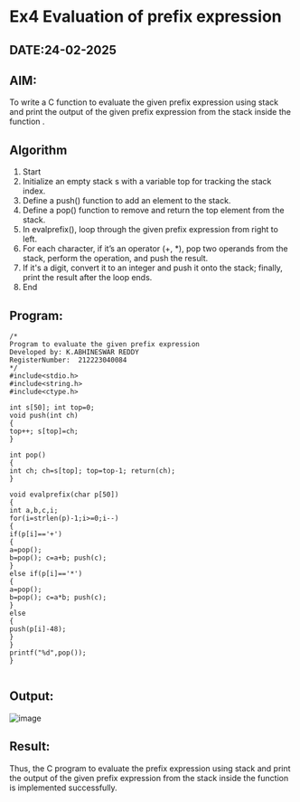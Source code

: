 # Ex4 Evaluation of prefix expression
## DATE:24-02-2025
## AIM:
To write a C function to evaluate the given prefix expression using stack and print the output of the given prefix expression from the stack inside the function . 

## Algorithm
1. Start
2.	Initialize an empty stack s with a variable top for tracking the stack index.
3.	Define a push() function to add an element to the stack.
4.	Define a pop() function to remove and return the top element from the stack.
5.	In evalprefix(), loop through the given prefix expression from right to left.
6.	For each character, if it’s an operator (+, *), pop two operands from the stack, perform the operation, and push the result.
7.	If it's a digit, convert it to an integer and push it onto the stack; finally, print the result after the loop ends.
8.	End

  

## Program:
```
/*
Program to evaluate the given prefix expression
Developed by: K.ABHINESWAR REDDY
RegisterNumber:  212223040084
*/
#include<stdio.h>
#include<string.h>
#include<ctype.h>

int s[50]; int top=0;
void push(int ch)
{
top++; s[top]=ch;
}

int pop()
{
int ch; ch=s[top]; top=top-1; return(ch);
}
 
void evalprefix(char p[50])
{
int a,b,c,i;
for(i=strlen(p)-1;i>=0;i--)
{
if(p[i]=='+')
{
a=pop();
b=pop(); c=a+b; push(c);
}
else if(p[i]=='*')
{
a=pop();
b=pop(); c=a*b; push(c);
}
else
{
push(p[i]-48);
}
}
printf("%d",pop());
}


```

## Output:
![image](https://github.com/user-attachments/assets/7130305e-e5ff-48cc-8d24-29f7afc5592d)



## Result:
Thus, the C program to evaluate the prefix expression using stack and print the output of the given prefix expression from the stack inside the function is implemented successfully.
